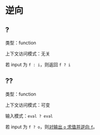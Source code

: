 # 逆向

## ?

类型：function

上下文访问模式：无关

若 input 为 `f : i`，则返回 `f ? i`

## ??

类型：function

上下文访问模式：可变

输入模式：`eval ? eval`

若 input 为 `f ? o`，则[对输出 `o` 求值并逆向 `f`](../求值.md#对输出求值并逆向)。
